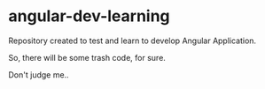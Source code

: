 # angular-dev-learning
Repository created to test and learn to develop Angular Application. 

So, there will be some trash code, for sure.

Don't judge me..
